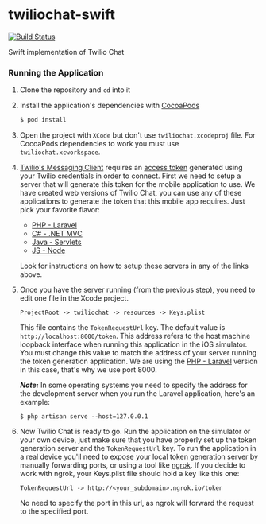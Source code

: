 # twiliochat-swift
[![Build Status](https://travis-ci.org/TwilioDevEd/twiliochat-swift.svg?branch=master)](https://travis-ci.org/TwilioDevEd/twiliochat-swift)

Swift implementation of Twilio Chat

### Running the Application

1. Clone the repository and `cd` into it
1. Install the application's dependencies with [CocoaPods](https://cocoapods.org/)

   ```bash
   $ pod install
   ```
1. Open the project with `XCode` but don't use `twiliochat.xcodeproj` file. For
   CocoaPods dependencies to work you must use `twiliochat.xcworkspace`.
1. [Twilio's Messaging Client](https://www.twilio.com/docs/api/chat) requires an
   [access token](https://www.twilio.com/docs/api/chat/guides/identity) generated using your
   Twilio credentials in order to connect. First we need to setup a server that will generate this token
   for the mobile application to use. We have created web versions of Twilio Chat, you can use any of these
   applications to generate the token that this mobile app requires. Just pick your favorite flavor:

   * [PHP - Laravel](https://github.com/TwilioDevEd/twiliochat-laravel)
   * [C# - .NET MVC](https://github.com/TwilioDevEd/twiliochat-csharp)
   * [Java - Servlets](https://github.com/TwilioDevEd/twiliochat-servlets)
   * [JS - Node](https://github.com/TwilioDevEd/twiliochat-node)

   Look for instructions on how to setup these servers in any of the links above.

1. Once you have the server running (from the previous step), you need to edit one
   file in the Xcode project.

   ```
   ProjectRoot -> twiliochat -> resources -> Keys.plist
   ```
   This file contains the `TokenRequestUrl` key. The default value is `http://localhost:8000/token`. This
   address refers to the host machine loopback interface when running this application
   in the iOS simulator. You must change this value to match the address of your server running
   the token generation application. We are using the [PHP - Laravel](https://github.com/TwilioDevEd/twiliochat-laravel)
   version in this case, that's why we use port 8000.

   ***Note:*** In some operating systems you need to specify the address for the development server
   when you run the Laravel application, here's an example:

   ```
   $ php artisan serve --host=127.0.0.1
   ```

1. Now Twilio Chat is ready to go. Run the application on the simulator or your own device, just
   make sure that you have properly set up the token generation server and the `TokenRequestUrl` key.
   To run the application in a real device you'll need to expose your local token generation server
   by manually forwarding ports, or using a tool like [ngrok](https://ngrok.com/).
   If you decide to work with ngrok, your Keys.plist file should hold a key like this one:

   ```
   TokenRequestUrl -> http://<your_subdomain>.ngrok.io/token
   ```
   No need to specify the port in this url, as ngrok will forward the request to the specified port.
